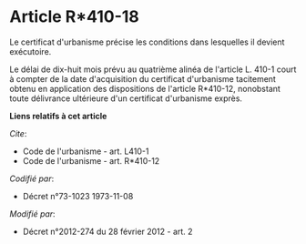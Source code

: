 # Article R*410-18

Le certificat d'urbanisme précise les conditions dans lesquelles il devient exécutoire. 

Le délai de dix-huit mois prévu au quatrième alinéa de l'article L. 410-1 court à compter de la date d'acquisition du
certificat d'urbanisme tacitement obtenu en application des dispositions de l'article R*410-12, nonobstant toute délivrance
ultérieure d'un certificat d'urbanisme exprès.

**Liens relatifs à cet article**

_Cite_:

  - Code de l'urbanisme - art. L410-1
  - Code de l'urbanisme - art. R*410-12

_Codifié par_:

  - Décret n°73-1023 1973-11-08

_Modifié par_:

  - Décret n°2012-274 du 28 février 2012 - art. 2
